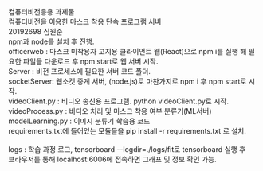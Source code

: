 컴퓨터비전응용 과제물<br>
컴퓨터비전을 이용한 마스크 착용 단속 프로그램 서버<br>
20192698 심원준<br>
npm과 node를 설치 후 진행.<br>
officerweb : 마스크 미착용자 고지용 클라이언트 웹(React)으로 npm i를 실행 해 필요한 파일들 다운로드 후 npm start로 웹 서버 시작.<br>
Server : 비전 프로세스에 필요한 서버 코드 폴더.<br>
socketServer: 웹소켓 중계 서버, (node.js)로 마찬가지로 npm i 후 npm start로 시작.<br>
videoClient.py : 비디오 송신용 프로그램. python videoClient.py로 시작.<br>
videoProcess.py : 비디오 처리 및 마스크 착용 여부 분류기(ML서버)<br>
modelLearning.py : 이미지 분류기 학습용 코드<br>
requirements.txt에 들어있는 모듈들을 pip install -r requirements.txt 로 설치.<br>
<br>
logs : 학습 과정 로그, tensorboard --logdir=./logs/fit로 tensorboard 실행 후 <br>
브라우저를 통해 localhost:6006에 접속하면 그래프 및 정보 확인 가능.<br>
